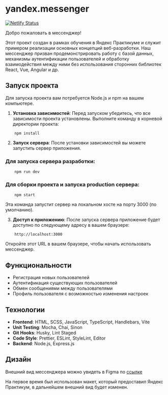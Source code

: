 # yandex.messenger

[![Netlify Status](https://api.netlify.com/api/v1/badges/0c2e7ef7-b1e7-4605-9b49-e46133c4c1b8/deploy-status)](https://app.netlify.com/sites/ya-messenger-praktikum/deploys)

Добро пожаловать в мессенджер!

Этот проект создан в рамках обучения в Яндекс Практикуме и служит примером реализации основных концепций веб-разработки. Наш мессенджер призван продемонстрировать работу с базой данных, механизмы аутентификации пользователей и обработку взаимодействия между ними без использования сторонних библиотек React, Vue, Angular и др.

## Запуск проекта

Для запуска проекта вам потребуется Node.js и npm на вашем компьютере.

1. **Установка зависимостей**: Перед запуском убедитесь, что все зависимости проекта установлены. Выполните команду в корневой директории проекта:

```
    npm install
```

2. **Запуск сервера**: После установки зависимостей вы можете запустить сервер приложения.
   
### Для запуска сервера разработки:

```
    npm run dev
```

### Для сборки проекта и запуска production сервера:

```
    npm start
```

Эта команда запустит сервер на локальном хосте на порту 3000 (по умолчанию).

3. **Доступ к приложению**: После запуска сервера приложение будет доступно по следующему адресу в вашем браузере:

```
    http://localhost:3000
```

Откройте этот URL в вашем браузере, чтобы начать использовать мессенджер.

## Функциональности

- Регистрация новых пользователей
- Аутентификация существующих пользователей
- Обмен сообщениями между пользователями
- Профиль пользователя с возможностью изменения настроек

## Технологии

- **Frontend**: HTML, SCSS, JavaScript, TypeScript, Handlebars, Vite
- **Unit Testing**: Mocha, Chai, Sinon
- **Git Hooks**: Husky, Lint Staged
- **Code Style**: Prettier, ESLint, StyleLint, Editor
- **Backend**: Node.js, Express.js

## Дизайн

Внешний вид мессенджера можно увидеть в Figma по [ссылке](https://www.figma.com/file/wMIiCW5uyGHtAwEZoDMgLf/ya-messenger-praktikum?type=design&node-id=0-1&mode=design&t=6PH6GTBKht9UEs7N-0)

На первое время был использован макет, который предоставил Яндекс Практикум, в дальнейшем внешний вид будет изменен.
